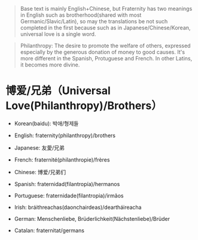 > Base text is mainly English+Chinese, but Fraternity has two meanings in English such as brotherhood(shared with most Germanic/Slavic/Latin), so may the translations be not such completed in the first because such as in Japanese/Chinese/Korean, universal love is a single word.

> Philanthropy: The desire to promote the welfare of others, expressed especially by the generous donation of money to good causes. It's more different in the Spanish, Protuguese and French. In other Latins, it becomes more divine.

# 博爱/兄弟（Universal Love(Philanthropy)/Brothers）

- Korean(baidu): 박애/형제들
- English: fraternity(philanthropy)/brothers

- Japanese: 友愛/兄弟

- French: fraternité(philanthropie)/frères
- Chinese: 博爱/兄弟们
- Spanish: fraternidad(filantropía)/hermanos
- Portuguese: fraternidade(filantropia)/irmãos
- Irish: bráithreachas(daonchairdeas)/deartháireacha

- German: Menschenliebe, Brüderlichkeit(Nächstenliebe)/Brüder
- Catalan: fraternitat/germans
